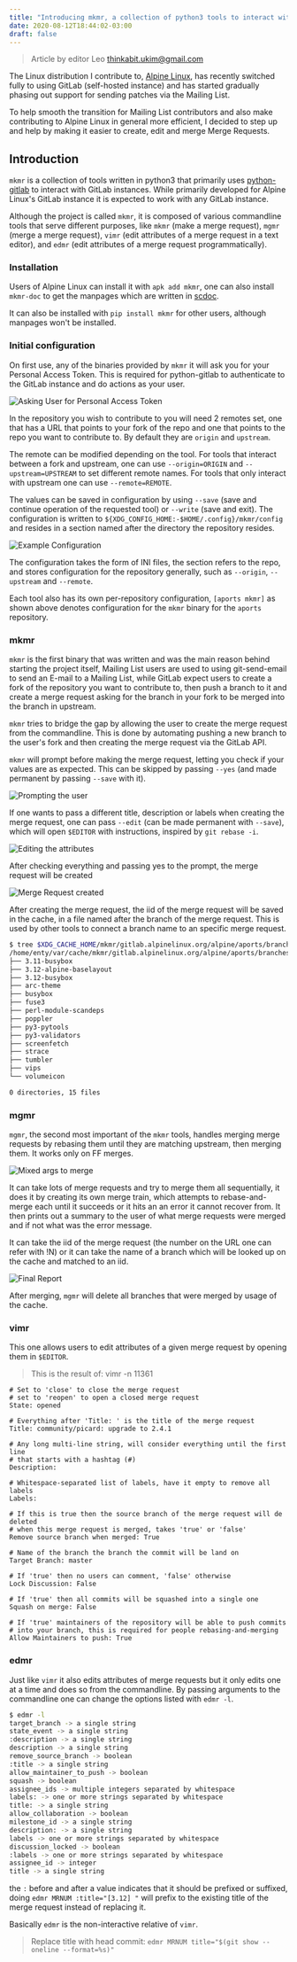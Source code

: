 ```yaml
---
title: "Introducing mkmr, a collection of python3 tools to interact with GitLab"
date: 2020-08-12T18:44:02-03:00
draft: false
---
```


> Article by editor Leo <thinkabit.ukim@gmail.com>

The Linux distribution I contribute to, [Alpine Linux](https://alpinelinux.org),
has recently switched fully to using GitLab (self-hosted instance) and has started
gradually phasing out support for sending patches via the Mailing List.

To help smooth the transition for Mailing List contributors and also make contributing
to Alpine Linux in general more efficient, I decided to step up and help by making it
easier to create, edit and merge Merge Requests.

<!--more-->

## Introduction

`mkmr` is a collection of tools written in python3 that primarily uses
[python-gitlab](https://github.com/python-gitlab/python-gitlab) to interact with GitLab
instances. While primarily developed for Alpine Linux's GitLab instance it is expected
to work with any GitLab instance.

Although the project is called `mkmr`, it is composed of various commandline tools that
serve different purposes, like `mkmr` (make a merge request), `mgmr` (merge a merge request),
`vimr` (edit attributes of a merge request in a text editor), and `edmr` (edit attributes
of a merge request programmatically).

### Installation

Users of Alpine Linux can install it with `apk add mkmr`, one can also install `mkmr-doc`
to get the manpages which are written in [scdoc](https://git.sr.ht/~sircmpwn/scdoc).

It can also be installed with `pip install mkmr` for other users, although manpages won't
be installed.

### Initial configuration

On first use, any of the binaries provided by `mkmr` it will ask you for your
Personal Access Token. This is required for python-gitlab to authenticate to the GitLab
instance and do actions as your user.

![Asking User for Personal Access Token](/posts/07-meet-mkmr-01.png)

In the repository you wish to contribute to you will need 2 remotes set, one that has
a URL that points to your fork of the repo and one that points to the repo you want to
contribute to. By default they are `origin` and `upstream`.

The remote can be modified depending on the tool. For tools that interact between a fork
and upstream, one can use `--origin=ORIGIN` and `--upstream=UPSTREAM` to set different
remote names. For tools that only interact with upstream one can use `--remote=REMOTE`.

The values can be saved in configuration by using `--save` (save and continue operation
of the requested tool) or `--write` (save and exit). The configuration is written to
`${XDG_CONFIG_HOME:-$HOME/.config}/mkmr/config` and resides in a section named after
the directory the repository resides.

![Example Configuration](/posts/07-meet-mkmr-05.png)

The configuration takes the form of INI files, the section refers to the repo, and stores
configuration for the repository generally, such as `--origin`, `--upstream` and `--remote`.

Each tool also has its own per-repository configuration, `[aports mkmr]` as shown above
denotes configuration for the `mkmr` binary for the `aports` repository.

### mkmr

`mkmr` is the first binary that was written and was the main reason behind starting the
project itself, Mailing List users are used to using git-send-email to send an E-mail to
a Mailing List, while GitLab expect users to create a fork of the repository you want to
contribute to, then push a branch to it and create a merge request asking for the branch
in your fork to be merged into the branch in upstream.

`mkmr` tries to bridge the gap by allowing the user to create the merge request from the
commandline. This is done by automating pushing a new branch to the user's fork and then
creating the merge request via the GitLab API.

`mkmr` will prompt before making the merge request, letting you check if your values are
as expected. This can be skipped by passing `--yes` (and made permanent by passing
`--save` with it).

![Prompting the user](/posts/07-meet-mkmr-02.png)

If one wants to pass a different title, description or labels when creating the merge
request, one can pass `--edit` (can be made permanent with `--save`), which will open
`$EDITOR` with instructions, inspired by `git rebase -i`.

![Editing the attributes](/posts/07-meet-mkmr-03.png)

After checking everything and passing yes to the prompt, the merge request will be created

![Merge Request created](/posts/07-meet-mkmr-04.png)

After creating the merge request, the iid of the merge request will be saved in the cache,
in a file named after the branch of the merge request. This is used by other tools to connect
a branch name to an specific merge request.

```sh
$ tree $XDG_CACHE_HOME/mkmr/gitlab.alpinelinux.org/alpine/aports/branches
/home/enty/var/cache/mkmr/gitlab.alpinelinux.org/alpine/aports/branches
├── 3.11-busybox
├── 3.12-alpine-baselayout
├── 3.12-busybox
├── arc-theme
├── busybox
├── fuse3
├── perl-module-scandeps
├── poppler
├── py3-pytools
├── py3-validators
├── screenfetch
├── strace
├── tumbler
├── vips
└── volumeicon

0 directories, 15 files
```

### mgmr

`mgmr`, the second most important of the `mkmr` tools, handles merging merge requests by
rebasing them until they are matching upstream, then merging them. It works only on FF
merges.

![Mixed args to merge](/posts/07-meet-mkmr-06.png)

It can take lots of merge requests and try to merge them all sequentially, it does it by
creating its own merge train, which attempts to rebase-and-merge each until it succeeds or
it hits an an error it cannot recover from. It then prints out a summary to the user
of what merge requests were merged and if not what was the error message.

It can take the iid of the merge request (the number on the URL one can refer with !N) or
it can take the name of a branch which will be looked up on the cache and matched to an iid.

![Final Report](/posts/07-meet-mkmr-07.png)

After merging, `mgmr` will delete all branches that were merged by usage of the cache.

### vimr

This one allows users to edit attributes of a given merge request by opening them in `$EDITOR`.

> This is the result of: vimr -n 11361

```null
# Set to 'close' to close the merge request
# set to 'reopen' to open a closed merge request
State: opened

# Everything after 'Title: ' is the title of the merge request
Title: community/picard: upgrade to 2.4.1

# Any long multi-line string, will consider everything until the first line
# that starts with a hashtag (#)
Description:

# Whitespace-separated list of labels, have it empty to remove all labels
Labels:

# If this is true then the source branch of the merge request will de deleted
# when this merge request is merged, takes 'true' or 'false'
Remove source branch when merged: True

# Name of the branch the branch the commit will be land on
Target Branch: master

# If 'true' then no users can comment, 'false' otherwise
Lock Discussion: False

# If 'true' then all commits will be squashed into a single one
Squash on merge: False

# If 'true' maintainers of the repository will be able to push commits
# into your branch, this is required for people rebasing-and-merging
Allow Maintainers to push: True
```

### edmr

Just like `vimr` it also edits attributes of merge requests but it only edits one at
a time and does so from the commandline. By passing arguments to the commandline one
can change the options listed with `edmr -l`.

```sh
$ edmr -l
target_branch -> a single string
state_event -> a single string
:description -> a single string
description -> a single string
remove_source_branch -> boolean
:title -> a single string
allow_maintainer_to_push -> boolean
squash -> boolean
assignee_ids -> multiple integers separated by whitespace
labels: -> one or more strings separated by whitespace
title: -> a single string
allow_collaboration -> boolean
milestone_id -> a single string
description: -> a single string
labels -> one or more strings separated by whitespace
discussion_locked -> boolean
:labels -> one or more strings separated by whitespace
assignee_id -> integer
title -> a single string
```

the `:` before and after a value indicates that it should be prefixed or suffixed, doing
`edmr MRNUM :title="[3.12] "` will prefix to the existing title of the merge request instead
of replacing it.

Basically `edmr` is the non-interactive relative of `vimr`.

> Replace title with head commit: `edmr MRNUM title="$(git show --oneline --format=%s)"`
